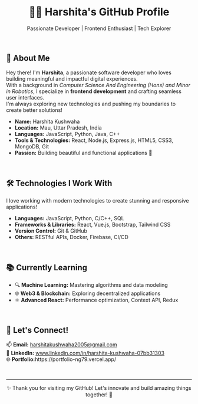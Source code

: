 <h1 align="center">👩‍💻 Harshita's GitHub Profile</h1>

<p align="center">
  Passionate Developer | Frontend Enthusiast | Tech Explorer
</p>

<br />

## 🌟 About Me

<p>
Hey there! I'm <strong>Harshita</strong>, a passionate software developer who loves building meaningful and impactful digital experiences. <br />
With a background in <em>Computer Science And Engineering (Hons) and Minor in Robotics</em>, I specialize in <strong>frontend development</strong> and crafting seamless user interfaces. <br />
I'm always exploring new technologies and pushing my boundaries to create better solutions!
</p>

<ul>
  <li><strong>Name:</strong> Harshita Kushwaha</li>
  <li><strong>Location:</strong> Mau, Uttar Pradesh, India</li>
  <li><strong>Languages:</strong> JavaScript, Python, Java, C++ </li>
  <li><strong>Tools & Technologies:</strong> React, Node.js, Express.js, HTML5, CSS3, MongoDB, Git</li>
  <li><strong>Passion:</strong> Building beautiful and functional applications 🚀</li>
</ul>

<br />

## 🛠️ Technologies I Work With

<p>
I love working with modern technologies to create stunning and responsive applications!
</p>

<ul>
  <li><strong>Languages:</strong> JavaScript, Python, C/C++, SQL</li>
  <li><strong>Frameworks & Libraries:</strong> React, Vue.js, Bootstrap, Tailwind CSS</li>
  <li><strong>Version Control:</strong> Git & GitHub</li>
  <li><strong>Others:</strong> RESTful APIs, Docker, Firebase, CI/CD</li>
</ul>

<br />

## 📚 Currently Learning

<ul>
  <li>🔍 <strong>Machine Learning:</strong> Mastering algorithms and data modeling</li>
  <li>🌐 <strong>Web3 & Blockchain:</strong> Exploring decentralized applications</li>
  <li>⚛️ <strong>Advanced React:</strong> Performance optimization, Context API, Redux</li>
</ul>

<br />

## 💬 Let's Connect!

<p>
📫 <strong>Email:</strong> <a href="mailto:harshita@example.com">harshitakushwaha2005@gmail.com</a> <br />
💼 <strong>LinkedIn:</strong> <a href="https://linkedin.com/in/harshita" target="_blank">www.linkedin.com/in/harshita-kushwaha-07bb31303</a> <br />
🌐 <strong>Portfolio:</strong>https://portfolio-ng79.vercel.app/<br />

</p>

<br />

---

<p align="center">
✨ Thank you for visiting my GitHub! Let's innovate and build amazing things together! 🚀
</p>

